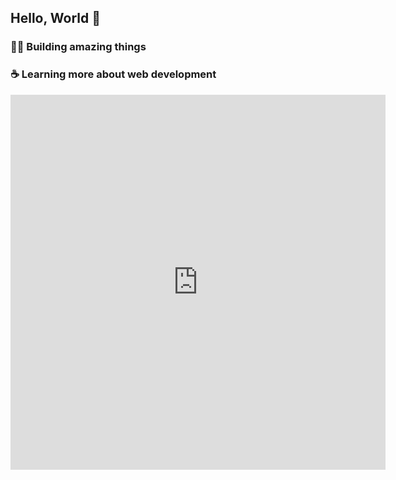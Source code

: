 ## Hello, World :metal: 

### :technologist: Building amazing things
### :coffee: Learning more about web development

<iframe width="600" height="600" src="https://ionicabizau.github.io/github-profile-languages/api.html?@higorcastilho" frameborder="0"></iframe>
<!--
**higorcastilho/higorcastilho** is a ✨ _special_ ✨ repository because its `README.md` (this file) appears on your GitHub profile.

